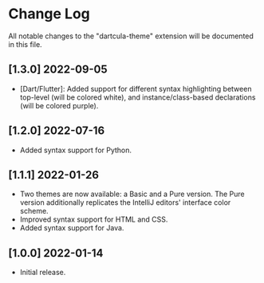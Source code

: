 # Change Log

All notable changes to the "dartcula-theme" extension will be documented in this file.

## [1.3.0] 2022-09-05

- [Dart/Flutter]: Added support for different syntax highlighting between top-level (will be colored white), and instance/class-based declarations (will be colored purple).

## [1.2.0] 2022-07-16

- Added syntax support for Python.

## [1.1.1] 2022-01-26

- Two themes are now available: a Basic and a Pure version. The Pure version additionally replicates the IntelliJ editors' interface color scheme.
- Improved syntax support for HTML and CSS.
- Added syntax support for Java.

## [1.0.0] 2022-01-14

- Initial release.
